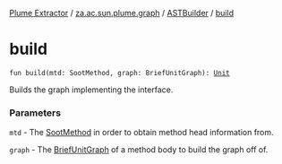 [Plume Extractor](../../index.md) / [za.ac.sun.plume.graph](../index.md) / [ASTBuilder](index.md) / [build](./build.md)

# build

`fun build(mtd: SootMethod, graph: BriefUnitGraph): `[`Unit`](https://kotlinlang.org/api/latest/jvm/stdlib/kotlin/-unit/index.html)

Builds the graph implementing the interface.

### Parameters

`mtd` - The [SootMethod](#) in order to obtain method head information from.

`graph` - The [BriefUnitGraph](#) of a method body to build the graph off of.